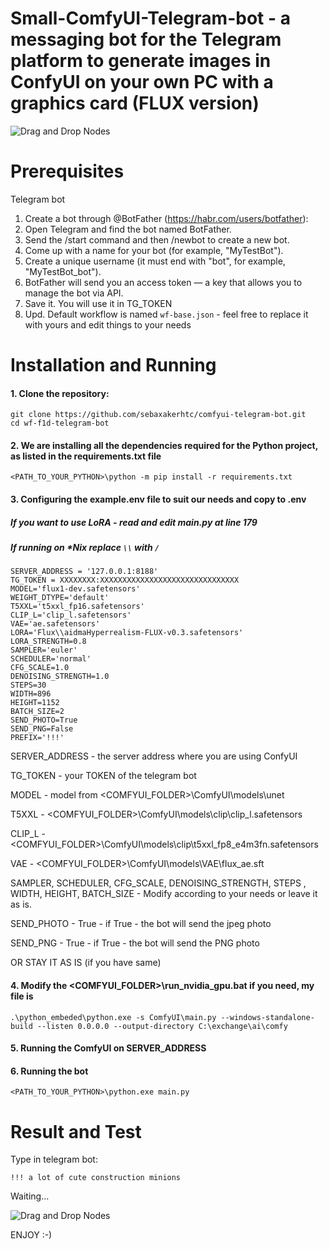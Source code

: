 # Small-ComfyUI-Telegram-bot - a messaging bot for the Telegram platform to generate images in ConfyUI on your own PC with a graphics card (FLUX version)

![Drag and Drop Nodes](./images/header.png)

# Prerequisites 

Telegram bot

1. Create a bot through @BotFather (https://habr.com/users/botfather): 
2. Open Telegram and find the bot named BotFather. 
3. Send the /start command and then /newbot to create a new bot.
4. Come up with a name for your bot (for example, "MyTestBot"). 
5. Create a unique username (it must end with "bot", for example, "MyTestBot_bot"). 
6. BotFather will send you an access token — a key that allows you to manage the bot via API. 
7. Save it. You will use it in TG_TOKEN
8. Upd. Default workflow is named `wf-base.json` - feel free to replace it with yours and edit things to your needs


# Installation and Running

#### 1. Clone the repository:
```
git clone https://github.com/sebaxakerhtc/comfyui-telegram-bot.git
cd wf-f1d-telegram-bot
```
#### 2. We are installing all the dependencies required for the Python project, as listed in the requirements.txt file
```
<PATH_TO_YOUR_PYTHON>\python -m pip install -r requirements.txt
```
#### 3. Configuring the example.env file to suit our needs and copy to .env
##### If you want to use LoRA - read and edit main.py at line 179
##### If running on *Nix replace `\\` with `/`
```
SERVER_ADDRESS = '127.0.0.1:8188' 
TG_TOKEN = XXXXXXXX:XXXXXXXXXXXXXXXXXXXXXXXXXXXXXXX
MODEL='flux1-dev.safetensors'
WEIGHT_DTYPE='default'
T5XXL='t5xxl_fp16.safetensors'
CLIP_L='clip_l.safetensors'
VAE='ae.safetensors'
LORA='Flux\\aidmaHyperrealism-FLUX-v0.3.safetensors'
LORA_STRENGTH=0.8
SAMPLER='euler'
SCHEDULER='normal'
CFG_SCALE=1.0
DENOISING_STRENGTH=1.0
STEPS=30
WIDTH=896
HEIGHT=1152
BATCH_SIZE=2
SEND_PHOTO=True
SEND_PNG=False
PREFIX='!!!'
```
SERVER_ADDRESS - the server address where you are using ConfyUI

TG_TOKEN - your TOKEN of the telegram bot

MODEL - model from <COMFYUI_FOLDER>\ComfyUI\models\unet

T5XXL - <COMFYUI_FOLDER>\ComfyUI\models\clip\clip_l.safetensors

CLIP_L - <COMFYUI_FOLDER>\ComfyUI\models\clip\t5xxl_fp8_e4m3fn.safetensors

VAE - <COMFYUI_FOLDER>\ComfyUI\models\VAE\flux_ae.sft

SAMPLER, SCHEDULER, CFG_SCALE, DENOISING_STRENGTH, STEPS , WIDTH, HEIGHT, BATCH_SIZE - Modify according to your needs or leave it as is.

SEND_PHOTO -  True - if True - the bot will send the jpeg photo

SEND_PNG - True - if True - the bot will send the PNG photo

OR STAY IT AS IS (if you have same)

#### 4. Modify the <COMFYUI_FOLDER>\run_nvidia_gpu.bat if you need, my file is
```
.\python_embeded\python.exe -s ComfyUI\main.py --windows-standalone-build --listen 0.0.0.0 --output-directory C:\exchange\ai\comfy
```

#### 5. Running the ComfyUI on SERVER_ADDRESS
#### 6. Running the bot
```
<PATH_TO_YOUR_PYTHON>\python.exe main.py 
```
# Result and Test

Type in telegram bot:

```
!!! a lot of cute construction minions
```
Waiting...

![Drag and Drop Nodes](./images/result.png)

ENJOY :-)


